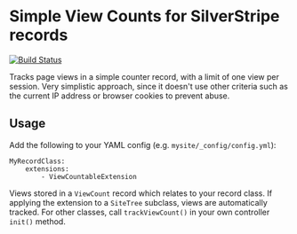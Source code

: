 # Simple View Counts for SilverStripe records

[![Build Status](https://secure.travis-ci.org/chillu/viewcounter.png)](http://travis-ci.org/chillu/viewcounter)

Tracks page views in a simple counter record, with a limit of one view per session.
Very simplistic approach, since it doesn't use other criteria such
as the current IP address or browser cookies to prevent abuse.

## Usage

Add the following to your YAML config (e.g. `mysite/_config/config.yml`):

	MyRecordClass:
		extensions:
			- ViewCountableExtension

Views stored in a `ViewCount` record which relates to your record class.
If applying the extension to a `SiteTree` subclass, views are automatically tracked.
For other classes, call `trackViewCount()` in your own controller `init()` method.